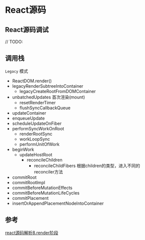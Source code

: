 # React源码

## React源码调试

// TODO:

## 调用栈

`Legacy` 模式

- ReactDOM.render()
- legacyRenderSubtreeIntoContainer
  - legacyCreateRootFromDOMContainer
- unbatchedUpdates   首次渲染(mount)
  - resetRenderTimer
  - flushSyncCallbackQueue
- updateContainer
- enqueueUpdate
- scheduleUpdateOnFiber
- performSyncWorkOnRoot
  - renderRootSync
  - workLoopSync
  - performUnitOfWork
- beginWork
  - updateHostRoot
    - reconcileChildren
      - reconcileChildFibers 根据children的类型，进入不同的 reconciler方法
- commitRoot
- commitRootImpl
- commitBeforeMutationEffects
- commitBeforeMutationLifeCycles
- commitPlacement
- insertOrAppendPlacementNodeIntoContainer

## 参考

[react源码解析8.render阶段](https://xiaochen1024.com/courseware/60b1b2f6cf10a4003b634718/60b1b348cf10a4003b634720)